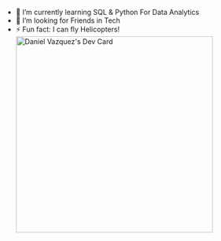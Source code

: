 

<!--
**dvazjr/dvazjr** is a ✨ _special_ ✨ repository because its `README.md` (this file) appears on your GitHub profile.

Here are some ideas to get you started:

- 🔭 I’m currently working on ...
- 🌱 I’m currently learning ...
- 👯 I’m looking to collaborate on ...
- 🤔 I’m looking for help with ...
- 💬 Ask me about ...
- 📫 How to reach me: ...
- 😄 Pronouns: ...
- ⚡ Fun fact: ...
-->
- 🌱 I’m currently learning SQL & Python For Data Analytics
- 🤔 I’m looking for Friends in Tech
- ⚡ Fun fact: I can fly Helicopters!
<a href="https://app.daily.dev/dvazdev"><img src="https://api.daily.dev/devcards/5cd88109ed2d42b8869e89fafed55de5.png?r=he9" width="400" alt="Daniel Vazquez's Dev Card"/></a>
